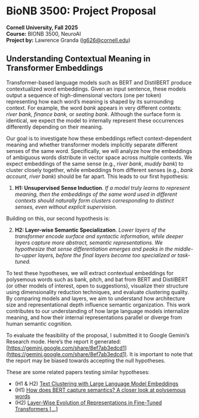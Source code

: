 # BioNB 3500: Project Proposal

**Cornell University, Fall 2025**  
**Course:** BIONB 3500, NeuroAI  
**Project by:** Lawrence Granda (lg626@cornell.edu)

## Understanding Contextual Meaning in Transformer Embeddings

Transformer-based language models such as BERT and DistilBERT produce contextualized word embeddings. Given an input sentence, these models output a sequence of high-dimensional vectors (one per token) representing how each word’s meaning is shaped by its surrounding context. For example, the word _bank_ appears in very different contexts: _river bank,_ _finance bank,_ or _seating bank_. Although the surface form is identical, we expect the model to internally represent these occurrences differently depending on their meaning.

Our goal is to investigate how these embeddings reflect context-dependent meaning and whether transformer models implicitly separate different senses of the same word. Specifically, we will analyze how the embeddings of ambiguous words distribute in vector space across multiple contexts. We expect embeddings of the same sense (e.g., _river bank_, _muddy bank_) to cluster closely together, while embeddings from different senses (e.g., _bank account_, _river bank_) should be far apart. This leads to our first hypothesis:

1. **H1: Unsupervised Sense Induction**. _If a model truly learns to represent meaning, then the embeddings of the same word used in different contexts should naturally form clusters corresponding to distinct senses, even without explicit supervision._

Building on this, our second hypothesis is:

2. **H2: Layer-wise Semantic Specialization**. _Lower layers of the transformer encode surface and syntactic information, while deeper layers capture more abstract, semantic representations. We hypothesize that sense differentiation emerges and peaks in the middle-to-upper layers, before the final layers become too specialized or task-tuned._

To test these hypotheses, we will extract contextual embeddings for polysemous words such as bank, pitch, and bat from BERT and DistilBERT (or other models of interest, open to suggestions), visualize their structure using dimensionality reduction techniques, and evaluate clustering quality. By comparing models and layers, we aim to understand how architecture size and representational depth influence semantic organization. This work contributes to our understanding of how large language models internalize meaning, and how their internal representations parallel or diverge from human semantic cognition.

To evaluate the feasibility of the proposal, I submitted it to Google Gemini’s Research mode. Here’s the report it generated: [https://gemini.google.com/share/8ef7ab3edcd1](https://gemini.google.com/share/8ef7ab3edcd1). It is important to note that the report may be biased towards accepting the null hypotheses.

These are some related papers testing similar hypotheses:

- (H1 & H2) [Text Clustering with Large Language Model Embeddings](https://doi.org/10.48550/arXiv.2403.15112)
- (H1) [How does BERT capture semantics? A closer look at polysemous words](https://doi.org/10.18653/v1/2020.blackboxnlp-1.15)
- (H2) [Layer-Wise Evolution of Representations in Fine-Tuned Transformers \[...\]](https://doi.org/10.48550/arXiv.2502.16722)
